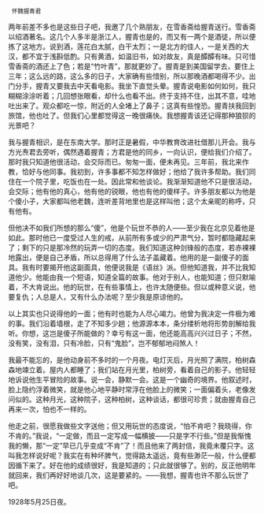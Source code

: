      怀魏握青君 

   两年前差不多也是这些日子吧，我邀了几个熟朋友，在雪香斋给握青送行。雪香斋以绍酒著名。这几个人多半是浙江人，握青也是的，而又有一两个是酒徒，所以便拣了这地方。说到酒，莲花白太腻，白干太烈；一是北方的佳人，一是关西的大汉，都不宜于浅斟低酌。只有黄酒，如温旧书，如对故友，真是醰醰有味。只可惜雪香斋的酒还上了色；若是“竹叶青”，那就更妙了。握青是到美国留学去，要住上三年；这么远的路，这么多的日子，大家确有些惜别，所以那晚酒都喝得不少。出门分手，握青又要我去中天看电影。我坐下直觉头晕。握青说电影如何如何，我只糊糊涂涂听着；几回想张眼看，却什么也看不出。终于支持不住，出其不意，哇地吐出来了。观众都吃一惊，附近的人全堵上了鼻子；这真有些惶恐。握青扶我回到旅馆，他也吐了。但我们心里都觉得这一晚很痛快。我想握青该还记得那种狼狈的光景吧？ 

   我与握青相识，是在东南大学。那时正是暑假，中华教育改进社借那儿开会。我与方光焘君去旁听，偶然遇着握青；方君是他的同乡，一向认识，便给我们介绍了。那时我只知道他很活动，会交际而已。匆匆一面，便未再见。三年前，我北来作教，恰好与他同事。我初到，许多事都不知怎样做好；他给了我许多帮助。我们同住在一个院子里，吃饭也在一处。因此常和他谈论。我渐渐知道他不只是很活动，会交际；他有他的真心，他有他的锐眼，他也有他的傻样子。许多朋友都以为他是个傻小子，大家都叫他老魏，连听差背地里也是这样叫他；这个太亲昵的称呼，只有他有。 

   但他决不如我们所想的那么“傻”，他是个玩世不恭的人——至少我在北京见着他是如此。那时他已一度受过人生的戒，从前所有多或少的严肃气分，暂时都隐藏起来了；剩下的只是那冷然的玩弄一切的态度。我们知道这种剑锋般的态度，若赤裸裸地露出，便是自己矛盾，所以总得用了什么法子盖藏着。他用的是一副傻子的面具。我有时要揭开他这副面具，他便说我是《语丝》派。但他知道我，并不比我知道他少。他能由我一个短语，知道全篇的故事。他对于别人，也能知道；但只默喻着，不大肯说出。他的玩世，在有些事情上，也许太随便些。但以或种意义说，他要复仇；人总是人，又有什么办法呢？至少我是原谅他的。 

   以上其实也只说得他的一面；他有时也能为人尽心竭力。他曾为我决定一件极为难的事。我们沿着墙根，走了不知多少趟；他源源本本，条分缕析地将形势剖解给我听。你想，这岂是傻子所能做的？幸亏有这一面，他还能高高兴兴过日子；不然，没有笑，没有泪，只有冷脸，只有“鬼脸”，岂不郁郁地闷煞人！ 

   我最不能忘的，是他动身前不多时的一个月夜。电灯灭后，月光照了满院，柏树森森地竦立着。屋内人都睡了；我们站在月光里，柏树旁，看着自己的影子。他轻轻地诉说他生平冒险的故事。说一会，静默一会。这是一个幽奇的境界。他叙述时，脸上隐约浮着微笑，就是他心地平静时常浮在他脸上的微笑；一面偏着头，老像发问似的。这种月光，这种院子，这种柏树，这种谈话，都很可珍贵；就由握青自己再来一次，怕也不一样的。 

   他走之前，很愿我做些文字送他；但又用玩世的态度说，“怕不肯吧？我晓得，你不肯的。”我说，“一定做，而且一定写成一幅横披——只是字不行些。”但是我惭愧我的懒，那“一定”早已几乎变成“不肯”了！而且他来了两封信，我竟未覆只字。这叫我怎样说好呢？我实在有种坏脾气，觉得路太遥远，竟有些渺茫一般，什么便都因循下来了。好在他的成绩很好，我是知道的；只此就很够了。别的，反正他明年就回来，我们再好好地谈几次，这是要紧的。——我想，握青也许不那么玩世了吧。 

   1928年5月25日夜。 

